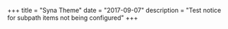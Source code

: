 +++
title = "Syna Theme"
date = "2017-09-07"
description = "Test notice for subpath items not being configured"
+++
